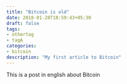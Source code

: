 ```yaml
---
title: "Bitcoin is old"
date: 2018-01-28T18:59:43+05:30
draft: false
tags:
- othertag
- tagA
categories: 
- bitcoin
description: "My first article to Bitcoin"
---
```


This is a post in english about Bitcoin